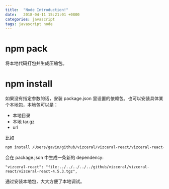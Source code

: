 ```yaml
---
title:  "Node Introduction!"
date:   2018-04-11 15:21:01 +0800
categories: javascript
tags: javascript node
---
```


# npm pack

将本地代码打包并生成压缩包。

# npm install

如果没有指定参数的话，安装 package.json 里设置的依赖包。也可以安装具体某个本地包，本地包可以是：

* 本地目录
* 本地 tar.gz
* url

比如

```bash
npm install /Users/gavin/github/vizceral/vizceral-react/vizceral-react-4.5.3.tgz
```

会在 package.json 中生成一条新的 dependency:

```properties
"vizceral-react": "file:../../../../../github/vizceral/vizceral-react/vizceral-react-4.5.3.tgz",
```

通过安装本地包，大大方便了本地调试。
